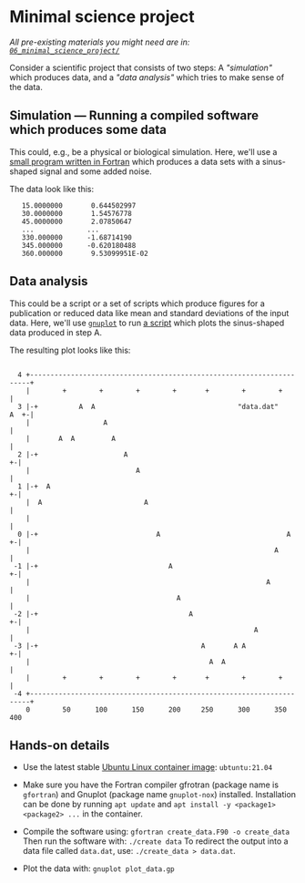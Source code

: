 # Minimal science project

_All pre-existing materials you might need are in: [`06_minimal_science_project/`](06_minimal_science_project/)_

Consider a scientific project that consists of two steps: A _"simulation"_ which produces data, and a _"data analysis"_ which tries to make sense of the data.

## Simulation — Running a compiled software which produces some data

This could, e.g., be a physical or biological simulation. Here, we'll use a [small program written in Fortran](create_data.F90) which produces a data sets with a sinus-shaped signal and some added noise.

The data look like this:
```
   15.0000000       0.644502997    
   30.0000000       1.54576778    
   45.0000000       2.07850647    
   ...             ...
   330.000000      -1.68714190    
   345.000000      -0.620180488    
   360.000000       9.53099951E-02
```

## Data analysis

This could be a script or a set of scripts which produce figures for a publication or reduced data like mean and standard deviations of the input data. Here, we'll use [`gnuplot`](https://en.wikipedia.org/wiki/Gnuplot) to run [a script](plot_data.gp) which plots the sinus-shaped data produced in step A.

The resulting plot looks like this:
```
                                                                            
  4 +----------------------------------------------------------------------+   
    |        +        +        +        +       +        +        +        |   
  3 |-+          A  A                                   "data.dat"    A  +-|   
    |                  A                                                   |   
    |       A  A         A                                                 |   
  2 |-+                     A                                            +-|   
    |                          A                                           |   
  1 |-+  A                                                               +-|   
    |  A                         A                                         |   
    |                                                                      |   
  0 |-+                             A                               A    +-|   
    |                                                            A         |   
 -1 |-+                                A                                 +-|   
    |                                                          A           |   
    |                                    A                                 |   
 -2 |-+                                     A                            +-|   
    |                                                       A              |   
 -3 |-+                                        A       A A               +-|   
    |                                            A  A                      |   
    |        +        +        +        +       +        +        +        |   
 -4 +----------------------------------------------------------------------+   
    0        50      100      150      200     250      300      350      400  

```

## Hands-on details

- Use the latest stable [Ubuntu Linux container image](https://hub.docker.com/_/ubuntu): `ubtuntu:21.04`

- Make sure you have the Fortran compiler gfrotran (package name is `gfortran`) and Gnuplot (package name `gnuplot-nox`) installed. Installation can be done by running `apt update` and `apt install -y <package1> <package2> ...` in the container.

- Compile the software using: `gfortran create_data.F90 -o create_data` Then run the software with: `./create data` To redirect the output into a data file called `data.dat`, use: `./create_data > data.dat`.

- Plot the data with: `gnuplot plot_data.gp`